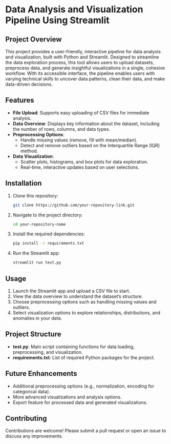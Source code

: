 # Data Analysis and Visualization Pipeline Using Streamlit

## Project Overview
This project provides a user-friendly, interactive pipeline for data analysis and visualization, built with Python and Streamlit. Designed to streamline the data exploration process, this tool allows users to upload datasets, preprocess data, and generate insightful visualizations in a single, cohesive workflow. With its accessible interface, the pipeline enables users with varying technical skills to uncover data patterns, clean their data, and make data-driven decisions.

## Features
- **File Upload**: Supports easy uploading of CSV files for immediate analysis.
- **Data Overview**: Displays key information about the dataset, including the number of rows, columns, and data types.
- **Preprocessing Options**:
  - Handle missing values (remove, fill with mean/median).
  - Detect and remove outliers based on the Interquartile Range (IQR) method.
- **Data Visualization**:
  - Scatter plots, histograms, and box plots for data exploration.
  - Real-time, interactive updates based on user selections.

## Installation
1. Clone this repository:
   ```bash
   git clone https://github.com/your-repository-link.git
   ```
2. Navigate to the project directory:
   ```bash
   cd your-repository-name
   ```
3. Install the required dependencies:
   ```bash
   pip install -r requirements.txt
   ```
4. Run the Streamlit app:
   ```bash
   streamlit run test.py
   ```

## Usage
1. Launch the Streamlit app and upload a CSV file to start.
2. View the data overview to understand the dataset’s structure.
3. Choose preprocessing options such as handling missing values and outliers.
4. Select visualization options to explore relationships, distributions, and anomalies in your data.

## Project Structure
- **test.py**: Main script containing functions for data loading, preprocessing, and visualization.
- **requirements.txt**: List of required Python packages for the project.

## Future Enhancements
- Additional preprocessing options (e.g., normalization, encoding for categorical data).
- More advanced visualizations and analysis options.
- Export feature for processed data and generated visualizations.

## Contributing
Contributions are welcome! Please submit a pull request or open an issue to discuss any improvements.
